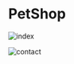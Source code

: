 # PetShop

![index](https://github.com/user-attachments/assets/67d9cb16-4e8f-4957-a474-88f4fdc0f866)

![contact](https://github.com/user-attachments/assets/b5c1fe56-4ea4-48d6-95fc-27818a9a78c1)
